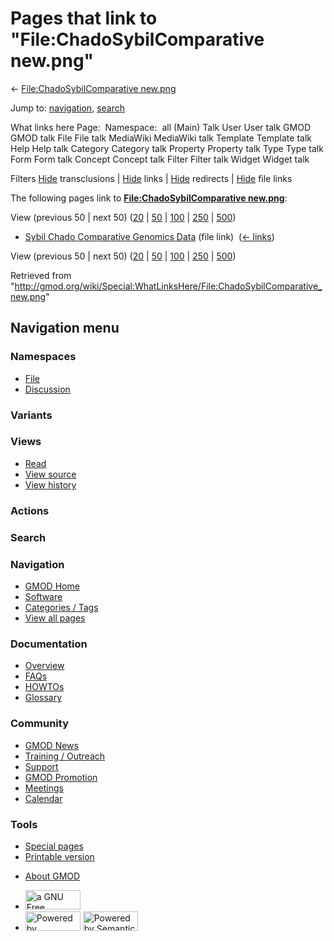 <div id="mw-page-base" class="noprint">

</div>

<div id="mw-head-base" class="noprint">

</div>

<div id="content" class="mw-body" role="main">

<span id="top"></span>

<div id="mw-js-message" style="display:none;">

</div>



# <span dir="auto">Pages that link to "File:ChadoSybilComparative new.png"</span>

<div id="bodyContent">

<div id="contentSub">

← [File:ChadoSybilComparative
new.png](/wiki/File:ChadoSybilComparative_new.png "File:ChadoSybilComparative new.png")

</div>

<div id="jump-to-nav" class="mw-jump">

Jump to: [navigation](#mw-navigation), [search](#p-search)

</div>

<div id="mw-content-text">

What links here Page:  Namespace:  all (Main) Talk User User talk GMOD
GMOD talk File File talk MediaWiki MediaWiki talk Template Template talk
Help Help talk Category Category talk Property Property talk Type Type
talk Form Form talk Concept Concept talk Filter Filter talk Widget
Widget talk

Filters
[Hide](/mediawiki/index.php?title=Special:WhatLinksHere/File:ChadoSybilComparative_new.png&hidetrans=1 "Special:WhatLinksHere/File:ChadoSybilComparative new.png")
transclusions \|
[Hide](/mediawiki/index.php?title=Special:WhatLinksHere/File:ChadoSybilComparative_new.png&hidelinks=1 "Special:WhatLinksHere/File:ChadoSybilComparative new.png")
links \|
[Hide](/mediawiki/index.php?title=Special:WhatLinksHere/File:ChadoSybilComparative_new.png&hideredirs=1 "Special:WhatLinksHere/File:ChadoSybilComparative new.png")
redirects \|
[Hide](/mediawiki/index.php?title=Special:WhatLinksHere/File:ChadoSybilComparative_new.png&hideimages=1 "Special:WhatLinksHere/File:ChadoSybilComparative new.png")
file links

The following pages link to **[File:ChadoSybilComparative
new.png](/wiki/File:ChadoSybilComparative_new.png "File:ChadoSybilComparative new.png")**:

View (previous 50 \| next 50)
([20](/mediawiki/index.php?title=Special:WhatLinksHere/File:ChadoSybilComparative_new.png&limit=20 "Special:WhatLinksHere/File:ChadoSybilComparative new.png")
\|
[50](/mediawiki/index.php?title=Special:WhatLinksHere/File:ChadoSybilComparative_new.png&limit=50 "Special:WhatLinksHere/File:ChadoSybilComparative new.png")
\|
[100](/mediawiki/index.php?title=Special:WhatLinksHere/File:ChadoSybilComparative_new.png&limit=100 "Special:WhatLinksHere/File:ChadoSybilComparative new.png")
\|
[250](/mediawiki/index.php?title=Special:WhatLinksHere/File:ChadoSybilComparative_new.png&limit=250 "Special:WhatLinksHere/File:ChadoSybilComparative new.png")
\|
[500](/mediawiki/index.php?title=Special:WhatLinksHere/File:ChadoSybilComparative_new.png&limit=500 "Special:WhatLinksHere/File:ChadoSybilComparative new.png"))

- [Sybil Chado Comparative Genomics
  Data](/wiki/Sybil_Chado_Comparative_Genomics_Data "Sybil Chado Comparative Genomics Data")
  (file link) ‎ <span class="mw-whatlinkshere-tools">([←
  links](/mediawiki/index.php?title=Special:WhatLinksHere&target=Sybil+Chado+Comparative+Genomics+Data "Special:WhatLinksHere"))</span>

View (previous 50 \| next 50)
([20](/mediawiki/index.php?title=Special:WhatLinksHere/File:ChadoSybilComparative_new.png&limit=20 "Special:WhatLinksHere/File:ChadoSybilComparative new.png")
\|
[50](/mediawiki/index.php?title=Special:WhatLinksHere/File:ChadoSybilComparative_new.png&limit=50 "Special:WhatLinksHere/File:ChadoSybilComparative new.png")
\|
[100](/mediawiki/index.php?title=Special:WhatLinksHere/File:ChadoSybilComparative_new.png&limit=100 "Special:WhatLinksHere/File:ChadoSybilComparative new.png")
\|
[250](/mediawiki/index.php?title=Special:WhatLinksHere/File:ChadoSybilComparative_new.png&limit=250 "Special:WhatLinksHere/File:ChadoSybilComparative new.png")
\|
[500](/mediawiki/index.php?title=Special:WhatLinksHere/File:ChadoSybilComparative_new.png&limit=500 "Special:WhatLinksHere/File:ChadoSybilComparative new.png"))

</div>

<div class="printfooter">

Retrieved from
"<http://gmod.org/wiki/Special:WhatLinksHere/File:ChadoSybilComparative_new.png>"

</div>

<div id="catlinks" class="catlinks catlinks-allhidden">

</div>

<div class="visualClear">

</div>

</div>

</div>

<div id="mw-navigation">

## Navigation menu

<div id="mw-head">



<div id="left-navigation">

<div id="p-namespaces" class="vectorTabs" role="navigation"
aria-labelledby="p-namespaces-label">

### Namespaces

- <span id="ca-nstab-image"><a href="/wiki/File:ChadoSybilComparative_new.png" accesskey="c"
  title="View the file page [c]">File</a></span>
- <span id="ca-talk"><a
  href="/mediawiki/index.php?title=File_talk:ChadoSybilComparative_new.png&amp;action=edit&amp;redlink=1"
  accesskey="t"
  title="Discussion about the content page [t]">Discussion</a></span>

</div>

<div id="p-variants" class="vectorMenu emptyPortlet" role="navigation"
aria-labelledby="p-variants-label">

### 

### Variants[](#)

<div class="menu">

</div>

</div>

</div>

<div id="right-navigation">

<div id="p-views" class="vectorTabs" role="navigation"
aria-labelledby="p-views-label">

### Views

- <span id="ca-view">[Read](/wiki/File:ChadoSybilComparative_new.png)</span>
- <span id="ca-viewsource"><a
  href="/mediawiki/index.php?title=File:ChadoSybilComparative_new.png&amp;action=edit"
  accesskey="e" title="This page is protected.
  You can view its source [e]">View source</a></span>
- <span id="ca-history"><a
  href="/mediawiki/index.php?title=File:ChadoSybilComparative_new.png&amp;action=history"
  accesskey="h" title="Past revisions of this page [h]">View history</a></span>

</div>

<div id="p-cactions" class="vectorMenu emptyPortlet" role="navigation"
aria-labelledby="p-cactions-label">

### Actions[](#)

<div class="menu">

</div>

</div>

<div id="p-search" role="search">

### Search

<div id="simpleSearch">

</div>

</div>

</div>

</div>

<div id="mw-panel">

<div id="p-logo" role="banner">

<a href="/wiki/Main_Page"
style="background-image: url(http://gmod.org/images/GMOD-cogs.png);"
title="Visit the main page"></a>

</div>

<div id="p-Navigation" class="portal" role="navigation"
aria-labelledby="p-Navigation-label">

### Navigation

<div class="body">

- <span id="n-GMOD-Home">[GMOD Home](/wiki/Main_Page)</span>
- <span id="n-Software">[Software](/wiki/GMOD_Components)</span>
- <span id="n-Categories-.2F-Tags">[Categories /
  Tags](/wiki/Categories)</span>
- <span id="n-View-all-pages">[View all
  pages](/wiki/Special:AllPages)</span>

</div>

</div>

<div id="p-Documentation" class="portal" role="navigation"
aria-labelledby="p-Documentation-label">

### Documentation

<div class="body">

- <span id="n-Overview">[Overview](/wiki/Overview)</span>
- <span id="n-FAQs">[FAQs](/wiki/Category:FAQ)</span>
- <span id="n-HOWTOs">[HOWTOs](/wiki/Category:HOWTO)</span>
- <span id="n-Glossary">[Glossary](/wiki/Glossary)</span>

</div>

</div>

<div id="p-Community" class="portal" role="navigation"
aria-labelledby="p-Community-label">

### Community

<div class="body">

- <span id="n-GMOD-News">[GMOD News](/wiki/GMOD_News)</span>
- <span id="n-Training-.2F-Outreach">[Training /
  Outreach](/wiki/Training_and_Outreach)</span>
- <span id="n-Support">[Support](/wiki/Support)</span>
- <span id="n-GMOD-Promotion">[GMOD
  Promotion](/wiki/GMOD_Promotion)</span>
- <span id="n-Meetings">[Meetings](/wiki/Meetings)</span>
- <span id="n-Calendar">[Calendar](/wiki/Calendar)</span>

</div>

</div>

<div id="p-tb" class="portal" role="navigation"
aria-labelledby="p-tb-label">

### Tools

<div class="body">

- <span id="t-specialpages"><a href="/wiki/Special:SpecialPages" accesskey="q"
  title="A list of all special pages [q]">Special pages</a></span>
- <span id="t-print"><a
  href="/mediawiki/index.php?title=Special:WhatLinksHere/File:ChadoSybilComparative_new.png&amp;printable=yes"
  rel="alternate" accesskey="p"
  title="Printable version of this page [p]">Printable version</a></span>

</div>

</div>

</div>

</div>

<div id="footer" role="contentinfo">

- <span id="footer-places-about">[About
  GMOD](/wiki/GMOD:About "GMOD:About")</span>

<!-- -->

- <span id="footer-copyrightico">[<img src="http://www.gnu.org/graphics/gfdl-logo-small.png" width="88"
  height="31" alt="a GNU Free Documentation License" />](http://www.gnu.org/licenses/fdl-1.3.html)</span>
- <span id="footer-poweredbyico">[<img src="/mediawiki/skins/common/images/poweredby_mediawiki_88x31.png"
  width="88" height="31" alt="Powered by MediaWiki" />](//www.mediawiki.org/)
  [<img
  src="/mediawiki/extensions/SemanticMediaWiki/includes/../resources/images/smw_button.png"
  width="88" height="31" alt="Powered by Semantic MediaWiki" />](https://www.semantic-mediawiki.org/wiki/Semantic_MediaWiki)</span>

<div style="clear:both">

</div>

</div>
